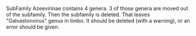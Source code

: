 SubFamily Azeevirinae contains 4 genera. 
3 of those genera are moved out of the subfamily. 
Then the subfamily is deleted. 
That leaves "Galvastonvirus" genus in limbo. 
It should be deleted (with a warning), or an error should be given.

